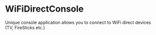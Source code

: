 # WiFiDirectConsole
Unique console application allows you to connect to WiFi direct devices (TV, FireSticks etc.)
